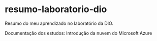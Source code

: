 # resumo-laboratorio-dio
Resumo do meu aprendizado no laboratório da DIO.

Documentação dos estudos:
Introdução da nuvem do Microsoft Azure
